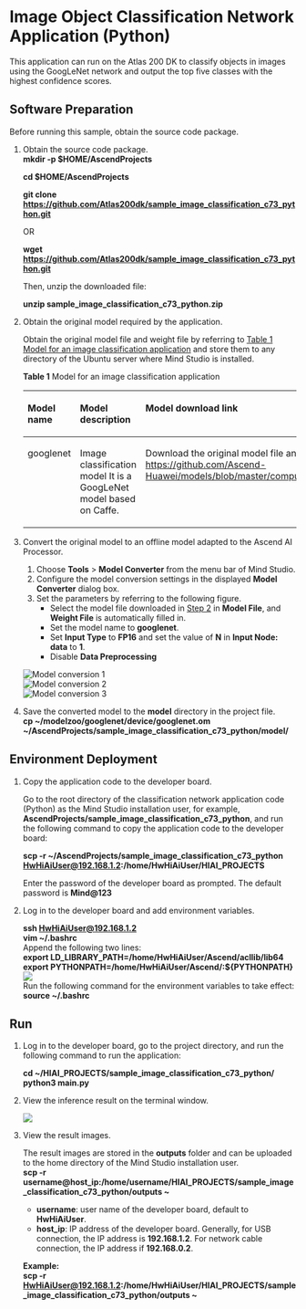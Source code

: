 # Image Object Classification Network Application (Python)

This application can run on the Atlas 200 DK to classify objects in images using the GoogLeNet network and output the top five classes with the highest confidence scores.

## Software Preparation

Before running this sample, obtain the source code package.

1. <a name="zh-cn_topic_0228757084_section8534138124114"></a>Obtain the source code package.   
   **mkdir -p $HOME/AscendProjects**
   
   **cd $HOME/AscendProjects**
   
   **git clone https://github.com/Atlas200dk/sample_image_classification_c73_python.git**
   
   OR
   
   **wget https://github.com/Atlas200dk/sample_image_classification_c73_python.git**   

   Then, unzip the downloaded file:

   **unzip sample_image_classification_c73_python.zip**  
   
2. <a name="zh-cn_topic_0219108795_li2074865610364"></a>Obtain the original model required by the application.
   
   Obtain the original model file and weight file by referring to [Table 1 Model for an image classification application](#zh-cn_topic_0219108795_table19942111763710) and store them to any directory of the Ubuntu server where Mind Studio is installed.
   
   **Table 1** Model for an image classification application

    <a name="zh-cn_topic_0219108795_table19942111763710"></a>
    
    <table><thead align="left"><tr id="zh-cn_topic_0219108795_row611318123710"><th class="cellrowborder" valign="top" width="11.959999999999999%" id="mcps1.2.4.1.1"><p id="zh-cn_topic_0219108795_p81141820376"><a name="zh-cn_topic_0219108795_p81141820376"></a><a name="zh-cn_topic_0219108795_p81141820376"></a>Model name</p>
    </th>
    <th class="cellrowborder" valign="top" width="8.07%" id="mcps1.2.4.1.2"><p id="zh-cn_topic_0219108795_p13181823711"><a name="zh-cn_topic_0219108795_p13181823711"></a><a name="zh-cn_topic_0219108795_p13181823711"></a>Model description</p>
    </th>
    <th class="cellrowborder" valign="top" width="79.97%" id="mcps1.2.4.1.3"><p id="zh-cn_topic_0219108795_p1717182378"><a name="zh-cn_topic_0219108795_p1717182378"></a><a name="zh-cn_topic_0219108795_p1717182378"></a>Model download link</p>
    </th>
    </tr>
    </thead>
    <tbody><tr id="zh-cn_topic_0219108795_row1119187377"><td class="cellrowborder" valign="top" width="11.959999999999999%" headers="mcps1.2.4.1.1 "><p id="zh-cn_topic_0219108795_p4745165253920"><a name="zh-cn_topic_0219108795_p4745165253920"></a><a name="zh-cn_topic_0219108795_p4745165253920"></a>googlenet</p>
    </td>
    <td class="cellrowborder" valign="top" width="8.07%" headers="mcps1.2.4.1.2 "><p id="zh-cn_topic_0219108795_p1874515218391"><a name="zh-cn_topic_0219108795_p1874515218391"></a><a name="zh-cn_topic_0219108795_p1874515218391"></a>Image classification model
    It is a GoogLeNet model based on Caffe.</p>
    
    </td>
    <td class="cellrowborder" valign="top" width="79.97%" headers="mcps1.2.4.1.3 "><p id="zh-cn_topic_0219108795_p611318163718"><a name="zh-cn_topic_0219108795_p611318163718"></a><a name="zh-cn_topic_0219108795_p611318163718"></a>Download the original model file and weight file by referring to README_en.md at <a href="https://github.com/Ascend-Huawei/models/blob/master/computer_vision/classification/googlenet/README_en.md" target="_blank" rel="noopener noreferrer">https://github.com/Ascend-Huawei/models/blob/master/computer_vision/classification/googlenet/README_en.md</a>. </p>
    </td>
    </tr>
    </tbody>
    </table>
   
3. Convert the original model to an offline model adapted to the Ascend AI Processor.
   
   1. Choose **Tools** \> **Model **Converter**** from the menu bar of Mind Studio.
   2. Configure the model conversion settings in the displayed **Model Converter** dialog box.
   3. Set the parameters by referring to the following figure.
      - Select the model file downloaded in [Step 2](#zh-cn_topic_0219108795_li2074865610364) in **Model File**, and **Weight File** is automatically filled in.
      - Set the model name to **googlenet**.
      - Set **Input Type** to **FP16** and set the value of **N** in **Input Node: data** to **1**.
      - Disable **Data Preprocessing**
      
    ![](figures/image1.png "Model conversion 1")  
    ![](figures/image2.png "Model conversion 2")  
    ![](figures/image3.png "Model conversion 3")

4. Save the converted model to the **model** directory in the project file.   
    **cp ~/modelzoo/googlenet/device/googlenet.om ~/AscendProjects/sample_image_classification_c73_python/model/**

## Environment Deployment<a name="zh-cn_topic_0228757083_section1759513564117"></a>

1. Copy the application code to the developer board.
   
   Go to the root directory of the classification network application code \(Python\) as the Mind Studio installation user, for example, **AscendProjects/sample_image_classification_c73_python**, and run the following command to copy the application code to the developer board:
   
   **scp -r ~/AscendProjects/sample_image_classification_c73_python HwHiAiUser@192.168.1.2:/home/HwHiAiUser/HIAI\_PROJECTS**
   
   Enter the password of the developer board as prompted. The default password is **Mind@123**

2. Log in to the developer board and add environment variables.
   
   **ssh HwHiAiUser@192.168.1.2**  
   **vim ~/.bashrc**   
   Append the following two lines:   
   **export LD_LIBRARY_PATH=/home/HwHiAiUser/Ascend/acllib/lib64**  
   **export PYTHONPATH=/home/HwHiAiUser/Ascend/:\${PYTHONPATH}**  
   ![](figures/pythonpath1.png)   
   Run the following command for the environment variables to take effect:   
   **source ~/.bashrc**


## Run

1. Log in to the developer board, go to the project directory, and run the following command to run the application:
   
   **cd ~/HIAI_PROJECTS/sample_image_classification_c73_python/**  
   **python3 main.py**

2. View the inference result on the terminal window.
   
   ![](figures/Result.png)

3. View the result images.
   
   The result images are stored in the **outputs** folder and can be uploaded to the home directory of the Mind Studio installation user.   
   **scp -r username@host\_ip:/home/username/HIAI\_PROJECTS/sample_image_classification_c73_python/outputs \~**
   
   - **username**: user name of the developer board, default to **HwHiAiUser**.
   - **host\_ip**: IP address of the developer board. Generally, for USB connection, the IP address is **192.168.1.2**. For network cable connection, the IP address if **192.168.0.2**.
   
   **Example:**   
   **scp -r HwHiAiUser@192.168.1.2:/home/HwHiAiUser/HIAI\_PROJECTS/sample_image_classification_c73_python/outputs \~** 
